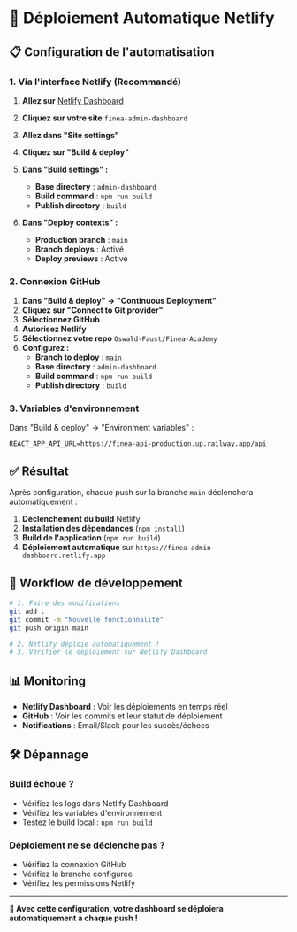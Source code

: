 # 🚀 Déploiement Automatique Netlify

## 📋 **Configuration de l'automatisation**

### **1. Via l'interface Netlify (Recommandé)**

1. **Allez sur** [Netlify Dashboard](https://app.netlify.com)
2. **Cliquez sur votre site** `finea-admin-dashboard`
3. **Allez dans "Site settings"**
4. **Cliquez sur "Build & deploy"**
5. **Dans "Build settings" :**
   - **Base directory** : `admin-dashboard`
   - **Build command** : `npm run build`
   - **Publish directory** : `build`

6. **Dans "Deploy contexts" :**
   - **Production branch** : `main`
   - **Branch deploys** : Activé
   - **Deploy previews** : Activé

### **2. Connexion GitHub**

1. **Dans "Build & deploy" → "Continuous Deployment"**
2. **Cliquez sur "Connect to Git provider"**
3. **Sélectionnez GitHub**
4. **Autorisez Netlify**
5. **Sélectionnez votre repo** `Oswald-Faust/Finea-Academy`
6. **Configurez :**
   - **Branch to deploy** : `main`
   - **Base directory** : `admin-dashboard`
   - **Build command** : `npm run build`
   - **Publish directory** : `build`

### **3. Variables d'environnement**

Dans "Build & deploy" → "Environment variables" :

```env
REACT_APP_API_URL=https://finea-api-production.up.railway.app/api 
```

## ✅ **Résultat**

Après configuration, chaque push sur la branche `main` déclenchera automatiquement :

1. **Déclenchement du build** Netlify
2. **Installation des dépendances** (`npm install`)
3. **Build de l'application** (`npm run build`)
4. **Déploiement automatique** sur `https://finea-admin-dashboard.netlify.app`

## 🔄 **Workflow de développement**

```bash
# 1. Faire des modifications
git add .
git commit -m "Nouvelle fonctionnalité"
git push origin main

# 2. Netlify déploie automatiquement !
# 3. Vérifier le déploiement sur Netlify Dashboard
```

## 📊 **Monitoring**

- **Netlify Dashboard** : Voir les déploiements en temps réel
- **GitHub** : Voir les commits et leur statut de déploiement
- **Notifications** : Email/Slack pour les succès/échecs

## 🛠️ **Dépannage**

### **Build échoue ?**
- Vérifiez les logs dans Netlify Dashboard
- Vérifiez les variables d'environnement
- Testez le build local : `npm run build`

### **Déploiement ne se déclenche pas ?**
- Vérifiez la connexion GitHub
- Vérifiez la branche configurée
- Vérifiez les permissions Netlify

---

**🎉 Avec cette configuration, votre dashboard se déploiera automatiquement à chaque push !** 